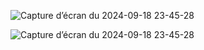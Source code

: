 ![Capture d’écran du 2024-09-18 23-45-28](https://github.com/user-attachments/assets/5d2d31db-c55b-47b7-82c7-f39e51d82c6c)

![Capture d’écran du 2024-09-18 23-45-28](https://github.com/user-attachments/assets/76d0eb29-6485-4ca2-b951-96ecdd140f07)
